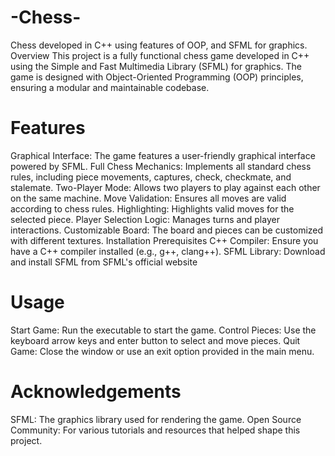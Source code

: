 # -Chess-
Chess developed in C++ using features of OOP, and SFML for graphics.
Overview
This project is a fully functional chess game developed in C++ using the Simple and Fast Multimedia Library (SFML) for graphics. The game is designed with Object-Oriented Programming (OOP) principles, ensuring a modular and maintainable codebase.

# Features
Graphical Interface: The game features a user-friendly graphical interface powered by SFML.
Full Chess Mechanics: Implements all standard chess rules, including piece movements, captures, check, checkmate, and stalemate.
Two-Player Mode: Allows two players to play against each other on the same machine.
Move Validation: Ensures all moves are valid according to chess rules.
Highlighting: Highlights valid moves for the selected piece.
Player Selection Logic: Manages turns and player interactions.
Customizable Board: The board and pieces can be customized with different textures.
Installation
Prerequisites
C++ Compiler: Ensure you have a C++ compiler installed (e.g., g++, clang++).
SFML Library: Download and install SFML from SFML's official website

# Usage
Start Game: Run the executable to start the game.
Control Pieces: Use the keyboard arrow keys and enter button to select and move pieces.
Quit Game: Close the window or use an exit option provided in the main menu.

# Acknowledgements
SFML: The graphics library used for rendering the game.
Open Source Community: For various tutorials and resources that helped shape this project.
